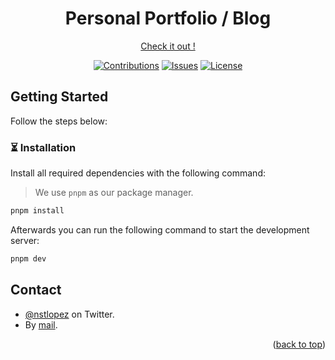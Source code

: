 
<h1 align="center">Personal Portfolio / Blog</h1>
<p align="center"><a href="https://nstlopez.com">Check it out !</a></p>
<div align="center">

[![Contributions](https://img.shields.io/badge/contributions-welcome-blue?style=for-the-badge)](https://github.com/nsttt/my-portfolio/compare/) [![Issues](https://img.shields.io/github/issues/nsttt/my-portfolio?style=for-the-badge)](https://github.com/Nsttt/my-portfolio/issues) [![License](https://img.shields.io/github/license/nsttt/my-portfolio?style=for-the-badge)](https://github.com/Nsttt/my-portfolio/blob/master/LICENSE.txt)

</div>

## Getting Started

Follow the steps below:

### ⏳ Installation

Install all required dependencies with the following command:

> We use `pnpm` as our package manager.

```bash
pnpm install
```

Afterwards you can run the following command to start the development server:

```bash
pnpm dev
```

## Contact

- [@nstlopez](https://twitter.com/nstlopez) on Twitter.
- By [mail](mailto:nestor@nstlopez.com).

<p align="right">(<a href="#top">back to top</a>)</p>
